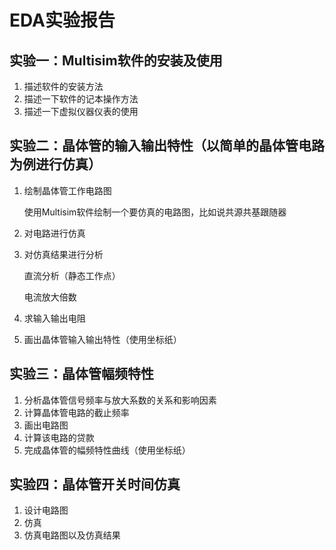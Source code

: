 # EDA实验报告

## 实验一：Multisim软件的安装及使用

1. 描述软件的安装方法
2. 描述一下软件的记本操作方法
3. 描述一下虚拟仪器仪表的使用

## 实验二：晶体管的输入输出特性（以简单的晶体管电路为例进行仿真）

1. 绘制晶体管工作电路图

    使用Multisim软件绘制一个要仿真的电路图，比如说共源共基跟随器

2. 对电路进行仿真
3. 对仿真结果进行分析

    直流分析（静态工作点）

    电流放大倍数

4. 求输入输出电阻
5. 画出晶体管输入输出特性（使用坐标纸）

## 实验三：晶体管幅频特性

1. 分析晶体管信号频率与放大系数的关系和影响因素
2. 计算晶体管电路的截止频率
3. 画出电路图
4. 计算该电路的贷款
5. 完成晶体管的幅频特性曲线（使用坐标纸）

## 实验四：晶体管开关时间仿真

1. 设计电路图
2. 仿真
3. 仿真电路图以及仿真结果